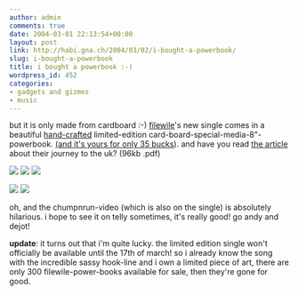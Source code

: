 ```yaml
---
author: admin
comments: true
date: 2004-03-01 22:13:54+00:00
layout: post
link: http://habi.gna.ch/2004/03/02/i-bought-a-powerbook/
slug: i-bought-a-powerbook
title: i bought a powerbook :-)
wordpress_id: 452
categories:
- gadgets and gizmos
- music
---
```


but it is only made from cardboard :-)
[filewile](http://www.filewile.com/filewile.php)'s new single comes in a beautiful [hand-crafted](http://www.filewile.com/html/qt/chumpnrun.html) limited-edition card-board-special-media-8"-powerbook. [(and it's yours for only 35 bucks](http://www.filewile.com/html/shop.php)).
and have you read [the article](http://www.filewile.com/media/press/bund_270204.pdf) about their journey to the uk? (96kb .pdf)

[![](http://habi.gna.ch/blog/images/DSC00629-tm.jpg)](http://habi.gna.ch/blog/images/DSC00629.jpg) [![](http://habi.gna.ch/blog/images/DSC00631-tm.jpg)](http://habi.gna.ch/blog/images/DSC00631.jpg) [![](http://habi.gna.ch/blog/images/DSC00628-tm.jpg)](http://habi.gna.ch/blog/images/DSC00628.jpg)  
  
[![](http://habi.gna.ch/blog/images/DSC00630-tm.jpg)](http://habi.gna.ch/blog/images/DSC00630.jpg) [![](http://habi.gna.ch/blog/images/DSC00632-tm.jpg)](http://habi.gna.ch/blog/images/DSC00632.jpg)
  

oh, and the chumpnrun-video (which is also on the single) is absolutely hilarious. 
i hope to see it on telly sometimes, it's really good! 
go andy and dejot!

**update**: it turns out that i'm quite lucky. the limited edition single won't officially be available until the 17th of march! so i already know the song with the incredible sassy hook-line and i own a limited piece of art, there are only 300 filewile-power-books available for sale, then they're gone for good.
